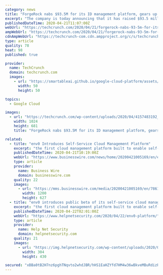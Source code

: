 ```yaml
---
category: news
title: "ForgeRock nabs $93.5M for its ID management platform, gears up next for an IPO"
excerpt: "The company is today announcing that it has raised $93.5 million in funding, a Series E it will use to continue expanding its product and take it to its next step as a business, specifically investing in R&D, cloud services ... a time when our platform can consume decentralised identity, on par with logins from Google or Facebook today."
publishedDateTime: 2020-04-21T11:07:00Z
webUrl: "https://techcrunch.com/2020/04/21/forgerock-nabs-93-5m-for-its-id-management-platform-gears-up-next-for-an-ipo/"
ampWebUrl: "https://techcrunch.com/2020/04/21/forgerock-nabs-93-5m-for-its-id-management-platform-gears-up-next-for-an-ipo/amp/"
cdnAmpWebUrl: "https://techcrunch-com.cdn.ampproject.org/c/s/techcrunch.com/2020/04/21/forgerock-nabs-93-5m-for-its-id-management-platform-gears-up-next-for-an-ipo/amp/"
type: article
quality: 78
heat: 98
published: true

provider:
  name: TechCrunch
  domain: techcrunch.com
  images:
    - url: "https://smartableai.github.io/google-cloud-platform/assets/images/organizations/techcrunch.com-50x50.jpg"
      width: 50
      height: 50

topics:
  - Google Cloud

images:
  - url: "https://techcrunch.com/wp-content/uploads/2020/04/4157483192_7b6e4b41e2_k.jpg?w=1024"
    width: 1024
    height: 681
    title: "ForgeRock nabs $93.5M for its ID management platform, gears up next for an IPO"

related:
  - title: "env0 Introduces Self-Service Cloud Management Platform"
    excerpt: "the first cloud management platform built to enable self-service with complete governance and cost control in AWS, Azure and Google Cloud Platform. env0 also announced $3.3 million in initial funding co-led by Boldstart Ventures and Grove Ventures, with participation from angel investors including Guy Podjarny of Snyk. “Shifting to ..."
    publishedDateTime: 2020-04-21T10:19:00Z
    webUrl: "https://www.businesswire.com/news/home/20200421005169/en/env0-Introduces-Self-Service-Cloud-Management-Platform"
    type: article
    provider:
      name: Business Wire
      domain: businesswire.com
    quality: 22
    images:
      - url: "https://mms.businesswire.com/media/20200421005169/en/786139/23/Screen_Shot_2020-04-20_at_2.16.38_PM.jpg"
        width: 1200
        height: 627
  - title: "env0 introduces public beta of its self-service cloud management platform"
    excerpt: "the first cloud management platform built to enable self-service with complete governance and cost control in AWS, Azure and Google Cloud Platform. env0 also announced $3.3 million in initial funding co-led by Boldstart Ventures and Grove Ventures, with participation from angel investors including Guy Podjarny of Snyk. “Shifting to ..."
    publishedDateTime: 2020-04-22T02:01:00Z
    webUrl: "https://www.helpnetsecurity.com/2020/04/22/env0-platform/"
    type: article
    provider:
      name: Help Net Security
      domain: helpnetsecurity.com
    quality: 21
    images:
      - url: "https://img.helpnetsecurity.com/wp-content/uploads/2020/03/12085321/insecure-rsac2020.jpg"
        width: 304
        height: 430

secured: "xBBa0tB2H7nz6pghTNqvto2whdJBR/hHS1EaHZYfd7HM4w36wBkveMBuRdizPeBD+3tScoeWFYfcTwG7mSX/xD3ZD8Yb8JE2dam1YVnYaFN/E4DxQjITBB1oKVBmtzlpZQpmt/c2Q639zjKkVqavvukdNkccIEfZuQMBNyqtrDHAVkuuqXgYZYrHb12cYZDoGWh7WpmMKjmz0z6LIGMZICBTkcnZJapu6S6CMdQQ6KjojO02aFMFdV4XsdmufsT357fOJ2T1PEFZwQ5EE8qgCGVDIE6Q/nmWwM/mzkgNPc6rU/DWSHDJGgwr1ML0NubioGVMzmzZE3j9gTF9F0cbgHlSzC/KUsg4aI2vt9KqafGZwQXhOTNQKksbb38uDrM8PouuGZUSb/bWkSclTskufxFAp4JXXtAehYOMKYyz/YRspl0zeVAhsccyniIoNbHLEYaL+pAKXFQuc5eV5Gy44ShegjA4myQ8zSCt6Lf9XoE=;CPol9x5dwXIgV4Y3YeJMbA=="
---
```


